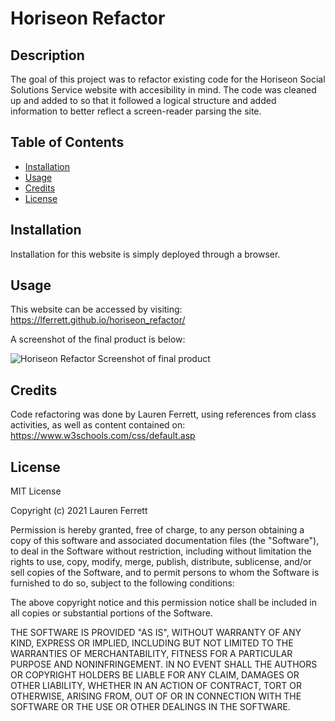 # Horiseon Refactor

## Description

The goal of this project was to refactor existing code for the Horiseon Social Solutions Service website with accesibility in mind. The code was cleaned up and added to so that it followed a logical structure and added information to better reflect a screen-reader parsing the site.

## Table of Contents

- [Installation](#installation)
- [Usage](#usage)
- [Credits](#credits)
- [License](#license)

## Installation

Installation for this website is simply deployed through a browser.

## Usage

This website can be accessed by visiting: https://lferrett.github.io/horiseon_refactor/

A screenshot of the final product is below:

![Horiseon Refactor Screenshot of final product](assets/images/screenshot_horiseon_refactor_ferrett.png)

## Credits

Code refactoring was done by Lauren Ferrett, using references from class activities, as well as content contained on: https://www.w3schools.com/css/default.asp


## License

MIT License

Copyright (c) 2021 Lauren Ferrett

Permission is hereby granted, free of charge, to any person obtaining a copy
of this software and associated documentation files (the "Software"), to deal
in the Software without restriction, including without limitation the rights
to use, copy, modify, merge, publish, distribute, sublicense, and/or sell
copies of the Software, and to permit persons to whom the Software is
furnished to do so, subject to the following conditions:

The above copyright notice and this permission notice shall be included in all
copies or substantial portions of the Software.

THE SOFTWARE IS PROVIDED "AS IS", WITHOUT WARRANTY OF ANY KIND, EXPRESS OR
IMPLIED, INCLUDING BUT NOT LIMITED TO THE WARRANTIES OF MERCHANTABILITY,
FITNESS FOR A PARTICULAR PURPOSE AND NONINFRINGEMENT. IN NO EVENT SHALL THE
AUTHORS OR COPYRIGHT HOLDERS BE LIABLE FOR ANY CLAIM, DAMAGES OR OTHER
LIABILITY, WHETHER IN AN ACTION OF CONTRACT, TORT OR OTHERWISE, ARISING FROM,
OUT OF OR IN CONNECTION WITH THE SOFTWARE OR THE USE OR OTHER DEALINGS IN THE
SOFTWARE.